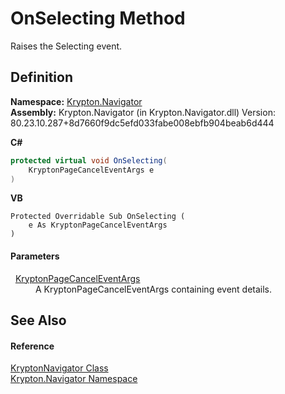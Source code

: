 # OnSelecting Method


Raises the Selecting event.



## Definition
**Namespace:** <a href="a21ac074-d119-3dc6-bd1c-d3a12c0128bc.md">Krypton.Navigator</a>  
**Assembly:** Krypton.Navigator (in Krypton.Navigator.dll) Version: 80.23.10.287+8d7660f9dc5efd033fabe008ebfb904beab6d444

**C#**
``` C#
protected virtual void OnSelecting(
	KryptonPageCancelEventArgs e
)
```
**VB**
``` VB
Protected Overridable Sub OnSelecting ( 
	e As KryptonPageCancelEventArgs
)
```



#### Parameters
<dl><dt>  <a href="9491af29-e175-1b03-a5ef-3252639e81e7.md">KryptonPageCancelEventArgs</a></dt><dd>A KryptonPageCancelEventArgs containing event details.</dd></dl>

## See Also


#### Reference
<a href="5b32a15b-85d7-1db8-3c10-e43632f905eb.md">KryptonNavigator Class</a>  
<a href="a21ac074-d119-3dc6-bd1c-d3a12c0128bc.md">Krypton.Navigator Namespace</a>  
